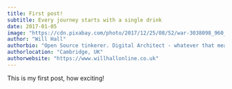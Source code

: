 ```yaml
---
title: First post!
subtitle: Every journey starts with a single drink
date: 2017-01-05
image: "https://cdn.pixabay.com/photo/2017/12/25/08/52/war-3038098_960_720.jpg"
author: "Will Hall"
authorbio: "Open Source tinkerer. Digital Architect - whatever that means."
authorlocation: "Cambridge, UK"
authorwebsite: "https://www.willhallonline.co.uk"
---
```


This is my first post, how exciting!